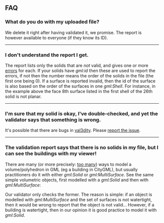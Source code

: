 
## FAQ

### What do you do with my uploaded file?

We delete it right after having validated it, we promise. The report is however available to everyone (if they know its ID).

---

### I don't understand the report I get.

<script src="https://gist.github.com/hugoledoux/11082609.js"></script>

The report lists only the solids that are *not* valid, and gives one or more [errors](/errors) for each. If your solids have *gml:id* then these are used to report the errors, if not then the number means the order of the solids in the file (the first one being 0). If a surface is reported invalid, then the id of the surface is also based on the order of the surfaces in one *gml:Shell*. For instance, in the example above the face 8th surface listed in the first shell of the 26th solid is not planar. 

---

### I'm sure that my solid is okay, I've double-checked, and yet the validator says that something is wrong.

It's possible that there are bugs in [val3dity](https://github.com/tudelft-gist/val3dity). Please [report the issue](https://github.com/tudelft-gist/val3dity/issues).

---

### The validation report says that there is no solids in my file, but I can see the buildings with my viewer!

There are many (or more precisely: [too many](http://erouault.blogspot.nl/2014/04/gml-madness.html)) ways to model a volume/polyhedron in GML (eg a building in CityGML), but usually practitioners do it with either *gml:Solid* or *gml:MultiSurface*. See the same simple volumetric objects, first modelled with a *gml:Solid* and then with *gml:MultiSurface*:

<script src="https://gist.github.com/hugoledoux/10551725.js"></script>

<script src="https://gist.github.com/hugoledoux/10551979.js"></script>

Our validator only checks the former. The reason is simple: if an object is modelled with *gml:MultiSurface* and the set of surfaces is not watertight, then it would be wrong to report that the object is not valid... However, if a building is watertight, then in our opinion it is good practice to model it with *gml:Solid*.




